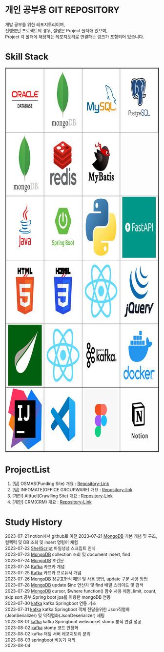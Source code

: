# 개인 공부용 GIT REPOSITORY

개발 공부를 위한 레포지토리이며,  
진행했던 프로젝트의 경우, 설명은 Project 폴더애 있으며,  
Project 각 폴더에 해당하는 레포지토리로 연결하는 링크가 포함되어 있습니다.



# Skill Stack
<table border=2>
   <tr>
      <td><img src="/Resource/Logo/oracle.jpg" width=200 height=200></td>
      <td><img src="/Resource/Logo/mongodb.jpg" width=200 height=200></td>
      <td><img src="/Resource/Logo/mysql.jpg" width=200 height=200></td>
      <td><img src="/Resource/Logo/postgresql.jpg" width=200 height=200></td>
   </tr>
   <tr>
      <td><img src="/Resource/Logo/mongodb.jpg" width=200 height=200></td>
      <td><img src="/Resource/Logo/redis.jpg" width=200 height=200></td>
      <td><img src="/Resource/Logo/mybatis.jpg" width=200 height=200></td>
   </tr>
   <tr>
      <td><img src="/Resource/Logo/java.jpg" width=200 height=200></td>
      <td><img src="/Resource/Logo/springboot.jpg" width=200 height=200></td>
      <td><img src="/Resource/Logo/python.jpg" width=200 height=200></td>
      <td><img src="/Resource/Logo/fastapi.jpg" width=200 height=200></td>
   </tr>
   <tr>
      <td><img src="/Resource/Logo/html.jpg" width=200 height=200></td>
      <td><img src="/Resource/Logo/css.jpg" width=200 height=200></td>
      <td><img src="/Resource/Logo/react.jpg" width=200 height=200></td>
      <td><img src="/Resource/Logo/jqeury.jpg" width=200 height=200></td>
   </tr>
   <tr>
      <td><img src="/Resource/Logo/Thyemleaf.jpg" width=200 height=200></td>
      <td><img src="/Resource/Logo/react.jpg" width=200 height=200></td>
            <td><img src="/Resource/Logo/kafka.jpg" width=200 height=200></td>
      <td><img src="/Resource/Logo/docker.jpg" width=200 height=200></td>
   </tr>
   <tr>
      <td><img src="/Resource/Logo/intelij.jpg" width=200 height=200></td>
      <td><img src="/Resource/Logo/vscode.jpg" width=200 height=200></td>
      <td><img src="/Resource/Logo/figma.jpg" width=200 height=200></td>
      <td><img src="/Resource/Logo/notion.jpg" width=200 height=200></td>
   </tr>
</table>

# ProjectList
1. [팀] OSMAS(Punding Site) 개요 : [Repository-Link](./Project/OSMAS/)
2. [팀] INFOMATE(OFFICE GROUPWARE) 개요 : [Repository-link](./Project/INFOMATE/)
3. [개인] Alttuel(Crawlling Site) 개요 : [Repository-Link](./Project/alttuel/)
4. [개인] CRM(CRM) 개요 : [Repository-Link](./Project/CRM/)



# Study History
2023-07-21 notion에서 github로 이전
2023-07-21 [MongoDB](./DB//NOSQL/MongoDB/) 기본 개념 및 구조, 컬렉력 및 DB 조회 및 insert 명령어 체험  
2023-07-22 [ShellScript](./Langauge/ShellScript/) 파일생성 스크립트 인식  
2023-07-23 [MongoDB](./DB//NOSQL/MongoDB/) collection 조회 및 document insert, find   
2023-07-24 [MongoDB](./DB//NOSQL/MongoDB/) 조건문  
2023-07-24 [Kafka](./Platform/Kafka/) 카프카 개념  
2023-07-25 [Kafka](./Platform/Kafka/) 카프카 프로듀서 개념  
2023-07-26 [MongoDB](./DB//NOSQL/MongoDB/) 정규표현식 패턴 및 사용 방법, update 구문 사용 방법  
2023-07-28 [MongoDB](./DB//NOSQL/MongoDB/) update $inc 연산자 및 find 배열 스라이드 및 검색  
2023-07-29 [MongoDB](./DB//NOSQL/MongoDB/) cursor, $where function() 함수 사용 체험, limit, count, skip sort 공부,Spring boot jpa를 이용한 mongoDB 연동  
2023-07-30 [kafka](./Platform/Kafka/99studyProject/02springboot/init/) kafka Springboot 연동 기초  
2023-07-31 [kafka](./Platform/Kafka/99studyProject/02springboot/init/) kafka Springboot 객체 전달을위한 Json직렬화(JsonSerializer) 및 역직렬화(JsonDeserializer) 세팅  
2023-08-01 [kafka](./Platform/Kafka/99studyProject/02springboot/init/) kafka Springboot websocket stomp 방식 연결 성공  
2023-08-02 [kafka](./Platform/Kafka/99studyProject/02springboot/init/) stomp 코드 안정화  
2023-08-02 kafka 채팅 서버 레포지토리 분리  
2023-08-03 [springboot](./Langauge/Java/Framework/Spring/async/) 비동기 처리  
2023-08-04 
